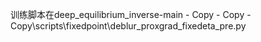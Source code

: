 训练脚本在deep_equilibrium_inverse-main - Copy - Copy - Copy\scripts\fixedpoint\deblur_proxgrad_fixedeta_pre.py
